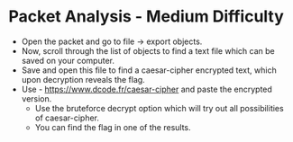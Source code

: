 # Packet Analysis - Medium Difficulty
- Open the packet and go to file -> export objects.
- Now, scroll through the list of objects to find a text file which can be saved on your computer.
- Save and open this file to find a caesar-cipher encrypted text, which upon decryption reveals the flag.
- Use - https://www.dcode.fr/caesar-cipher and paste the encrypted version.
  - Use the bruteforce decrypt option which will try out all possibilities of caesar-cipher.
  - You can find the flag in one of the results.
